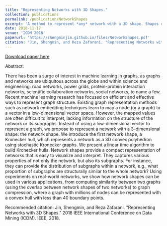 ```yaml
---
title: "Representing Networks with 3D Shapes."
collection: publications
permalink: /publication/NetworkShapes
excerpt: 'A method to represent *any* network with a 3D shape. Shapes capture various network properties: isomorphic graphs = same shapes, different graphs (random graphs, dense graphs, etc.) have different shapes. '
date: 2018-11-17
venue: 'ICDM 2018'
paperurl: 'https://shengminjin.github.io/files/NetworkShapes.pdf'
citation: 'Jin, Shengmin, and Reza Zafarani. "Representing Networks with 3D Shapes." 2018 IEEE International Conference on Data Mining (ICDM). IEEE, 2018.'
---
```


[Download paper here](https://shengminjin.github.io/files/NetworkShapes.pdf)

Abstract:

There has been a surge of interest in machine learning in graphs, as graphs and networks are ubiquitous across the globe and within science and engineering: road networks, power grids, protein-protein interaction networks, scientific collaboration networks, social networks, to name a few. Recent machine learning research has focused on efficient and effective ways to represent graph structure. Existing graph representation methods such as network embedding techniques learn to map a node (or a graph) to a vector in a low-dimensional vector space. However, the mapped values are often difficult to interpret, lacking information on the structure of the network or its subgraphs. Instead of using a low-dimensional vector to represent a graph, we propose to represent a network with a 3-dimensional shape: the network shape. We introduce the first network shape, a Kronecker hull, which represents a network as a 3D convex polyhedron using stochastic Kronecker graphs. We present a linear time algorithm to build Kronecker hulls. Network shapes provide a compact representation of networks that is easy to visualize and interpret. They captures various  properties  of  not  only  the  network,  but  also  its subgraphs. For instance, they can provide the distribution of subgraphs within a network, e.g., what proportion of subgraphs are structurally similar to the whole network? Using experiments on real-world networks, we show how network shapes can be used in various applications, from computing similarity between two graphs (using the overlap between network shapes of two networks) to graph compression, where a graph with millions of nodes can be represented with a convex hull with less than 40 boundary points.

Recommended citation: Jin, Shengmin, and Reza Zafarani. "Representing Networks with 3D Shapes." 2018 IEEE International Conference on Data Mining (ICDM). IEEE, 2018.

